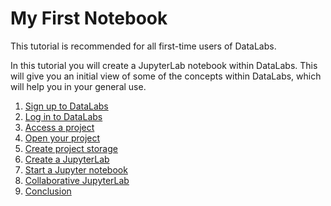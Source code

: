 # My First Notebook

This tutorial is recommended for all first-time users of DataLabs.

In this tutorial you will create a JupyterLab notebook within DataLabs.
This will give you an initial view of some of the concepts within DataLabs, which will
help you in your general use.

1. [Sign up to DataLabs](sign-up-to-datalabs.md)
1. [Log in to DataLabs](log-in-to-datalabs.md)
1. [Access a project](access-a-project.md)
1. [Open your project](open-your-project.md)
1. [Create project storage](create-project-storage.md)
1. [Create a JupyterLab](create-a-jupyterlab.md)
1. [Start a Jupyter notebook](start-a-jupyter-notebook.md)
1. [Collaborative JupyterLab](collaborative-jupyterlab.md)
1. [Conclusion](conclusion.md)
